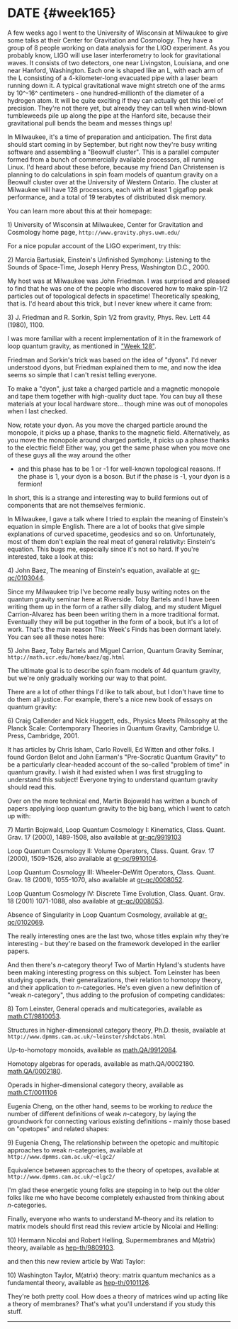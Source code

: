 # DATE {#week165}

A few weeks ago I went to the University of Wisconsin at Milwaukee to
give some talks at their Center for Gravitation and Cosmology. They have
a group of 8 people working on data analysis for the LIGO experiment. As
you probably know, LIGO will use laser interferometry to look for
gravitational waves. It consists of two detectors, one near Livingston,
Louisiana, and one near Hanford, Washington. Each one is shaped like an
L, with each arm of the L consisting of a 4-kilometer-long evacuated
pipe with a laser beam running down it. A typical gravitational wave
might stretch one of the arms by 10^-16^ centimeters - one
hundred-millionth of the diameter of a hydrogen atom. It will be quite
exciting if they can actually get this level of precision. They're not
there yet, but already they can tell when wind-blown tumbleweeds pile up
along the pipe at the Hanford site, because their gravitational pull
bends the beam and messes things up!

In Milwaukee, it's a time of preparation and anticipation. The first
data should start coming in by September, but right now they're busy
writing software and assembling a "Beowulf cluster". This is a
parallel computer formed from a bunch of commercially available
processors, all running Linux. I'd heard about these before, because my
friend Dan Christensen is planning to do calculations in spin foam
models of quantum gravity on a Beowulf cluster over at the University of
Western Ontario. The cluster at Milwaukee will have 128 processors, each
with at least 1 gigaflop peak performance, and a total of 19 terabytes
of distributed disk memory.

You can learn more about this at their homepage:

1\) University of Wisconsin at Milwaukee, Center for Gravitation and
Cosmology home page, `http://www.gravity.phys.uwm.edu/`

For a nice popular account of the LIGO experiment, try this:

2\) Marcia Bartusiak, Einstein's Unfinished Symphony: Listening to the
Sounds of Space-Time, Joseph Henry Press, Washington D.C., 2000.

My host was at Milwaukee was John Friedman. I was surprised and pleased
to find that he was one of the people who discovered how to make
spin-1/2 particles out of topological defects in spacetime!
Theoretically speaking, that is. I'd heard about this trick, but I
never knew where it came from:

3\) J. Friedman and R. Sorkin, Spin 1/2 from gravity, Phys. Rev. Lett 44
(1980), 1100.

I was more familiar with a recent implementation of it in the framework
of loop quantum gravity, as mentioned in ["Week 128"](#week128).

Friedman and Sorkin's trick was based on the idea of "dyons". I'd
never understood dyons, but Friedman explained them to me, and now the
idea seems so simple that I can't resist telling everyone.

To make a "dyon", just take a charged particle and a magnetic monopole
and tape them together with high-quality duct tape. You can buy all
these materials at your local hardware store... though mine was out of
monopoles when I last checked.

Now, rotate your dyon. As you move the charged particle around the
monopole, it picks up a phase, thanks to the magnetic field.
Alternatively, as you move the monopole around charged particle, it
picks up a phase thanks to the electric field! Either way, you get the
same phase when you move one of these guys all the way around the other
- and this phase has to be 1 or -1 for well-known topological reasons.
If the phase is 1, your dyon is a boson. But if the phase is -1, your
dyon is a fermion!

In short, this is a strange and interesting way to build fermions out of
components that are not themselves fermionic.

In Milwaukee, I gave a talk where I tried to explain the meaning of
Einstein's equation in simple English. There are a lot of books that
give simple explanations of curved spacetime, geodesics and so on.
Unfortunately, most of them don't explain the real meat of general
relativity: Einstein's equation. This bugs me, especially since it's
not so hard. If you're interested, take a look at this:

4\) John Baez, The meaning of Einstein's equation, available at
[gr-qc/0103044](http://xxx.lanl.gov/abs/gr-qc/0103044).

Since my Milwaukee trip I've become really busy writing notes on the
quantum gravity seminar here at Riverside. Toby Bartels and I have been
writing them up in the form of a rather silly dialog, and my student
Miguel Carrion-Alvarez has been been writing them in a more traditional
format. Eventually they will be put together in the form of a book, but
it's a lot of work. That's the main reason This Week's Finds has been
dormant lately. You can see all these notes here:

5\) John Baez, Toby Bartels and Miguel Carrion, Quantum Gravity Seminar,
`http://math.ucr.edu/home/baez/qg.html`

The ultimate goal is to describe spin foam models of 4d quantum gravity,
but we're only gradually working our way to that point.

There are a lot of other things I'd like to talk about, but I don't
have time to do them all justice. For example, there's a nice new book
of essays on quantum gravity:

6\) Craig Callender and Nick Huggett, eds., Physics Meets Philosophy at
the Planck Scale: Contemporary Theories in Quantum Gravity, Cambridge U.
Press, Cambridge, 2001.

It has articles by Chris Isham, Carlo Rovelli, Ed Witten and other
folks. I found Gordon Belot and John Earman's "Pre-Socratic Quantum
Gravity" to be a particularly clear-headed account of the so-called
"problem of time" in quantum gravity. I wish it had existed when I was
first struggling to understand this subject! Everyone trying to
understand quantum gravity should read this.

Over on the more technical end, Martin Bojowald has written a bunch of
papers applying loop quantum gravity to the big bang, which I want to
catch up with:

7\) Martin Bojowald, Loop Quantum Cosmology I: Kinematics, Class. Quant.
Grav. 17 (2000), 1489-1508, also available at
[gr-qc/9919103](http://xxx.lanl.gov/abs/gr-qc/9919103)

Loop Quantum Cosmology II: Volume Operators, Class. Quant. Grav. 17
(2000), 1509-1526, also available at
[gr-qc/9910104](http://xxx.lanl.gov/abs/gr-qc/9910104).

Loop Quantum Cosmology III: Wheeler-DeWitt Operators, Class. Quant.
Grav. 18 (2001), 1055-1070, also available at
[gr-qc/0008052](http://xxx.lanl.gov/abs/gr-qc/0008052).

Loop Quantum Cosmology IV: Discrete Time Evolution, Class. Quant. Grav.
18 (2001) 1071-1088, also available at
[gr-qc/0008053](http://xxx.lanl.gov/abs/gr-qc/0008053).

Absence of Singularity in Loop Quantum Cosmology, available at
[gr-qc/0102069](http://xxx.lanl.gov/abs/gr-qc/0102069).

The really interesting ones are the last two, whose titles explain why
they're interesting - but they're based on the framework developed in
the earlier papers.

And then there's $n$-category theory! Two of Martin Hyland's students
have been making interesting progress on this subject. Tom Leinster has
been studying operads, their generalizations, their relation to homotopy
theory, and their application to $n$-categories. He's even given a new
definition of "weak $n$-category", thus adding to the profusion of
competing candidates:

8\) Tom Leinster, General operads and multicategories, available as
[math.CT/9810053](http://xxx.lanl.gov/abs/math.CT/9810053).

Structures in higher-dimensional category theory, Ph.D. thesis,
available at `http://www.dpmms.cam.ac.uk/~leinster/shdctabs.html`

Up-to-homotopy monoids, available as
[math.QA/9912084](http://xxx.lanl.gov/abs/math.QA/9912084).

Homotopy algebras for operads, available as math.QA/0002180.
[math.QA/0002180](http://xxx.lanl.gov/abs/math.QA/0002180).

Operads in higher-dimensional category theory, available as
[math.CT/0011106](http://xxx.lanl.gov/abs/math.CT/0011106)

Eugenia Cheng, on the other hand, seems to be working to *reduce* the
number of different definitions of weak $n$-category, by laying the
groundwork for connecting various existing definitions - mainly those
based on "opetopes" and related shapes:

9\) Eugenia Cheng, The relationship between the opetopic and multitopic
approaches to weak $n$-categories, available at
`http://www.dpmms.cam.ac.uk/~elgc2/`

Equivalence between approaches to the theory of opetopes, available at
`http://www.dpmms.cam.ac.uk/~elgc2/`

I'm glad these energetic young folks are stepping in to help out the
older folks like me who have become completely exhausted from thinking
about $n$-categories.

Finally, everyone who wants to understand M-theory and its relation to
matrix models should first read this review article by Nicolai and
Helling:

10\) Hermann Nicolai and Robert Helling, Supermembranes and M(atrix)
theory, available as
[hep-th/9809103](http://xxx.lanl.gov/abs/hep-th/9809103).

and then this new review article by Wati Taylor:

10\) Washington Taylor, M(atrix) theory: matrix quantum mechanics as a
fundamental theory, available as
[hep-th/0101126](http://xxx.lanl.gov/abs/hep-th/0101126).

They're both pretty cool. How does a theory of matrices wind up acting
like a theory of membranes? That's what you'll understand if you study
this stuff.

------------------------------------------------------------------------
